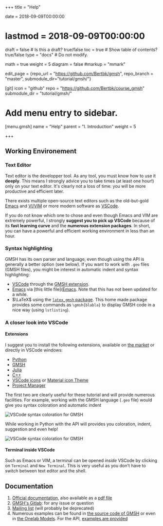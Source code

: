 +++
title = "Help"

date = 2018-09-09T00:00:00
# lastmod = 2018-09-09T00:00:00

draft = false  # Is this a draft? true/false
toc = true  # Show table of contents? true/false
type = "docs"  # Do not modify.

math = true
weight = 5
diagram = false
#markup = "mmark"

edit_page = {repo_url = "https://github.com/Bertbk/gmsh", repo_branch = "master", submodule_dir="tutorial/gmsh/"}

[git]
  icon = "github"
  repo = "https://github.com/Bertbk/course_gmsh"
  submodule_dir = "tutorial/gmsh/"


# Add menu entry to sidebar.
[menu.gmsh]
  name = "Help"
  parent = "I. Introduction"
  weight = 5

+++


## Working Environement


### Text Editor

Text editor is the developper tool. As any tool, you must know how to use it **deeply**. This means I strongly advice you to take times (at least one hour!) only on your text editor. It's clearly not a loss of time: you will be more productive and efficient later.

There exists multiple open-source text editors such as the old-but-gold [Emacs](https://www.gnu.org/software/emacs/) and [VI/VIM](https://www.vim.org/) or more modern software as [VSCode](https://code.visualstudio.com/).

If you do not know which one to chose and even though Emacs and VIM are extremely powerful, I strongly **suggest you to pick up VSCode** because of its **fast learning curve** and the **numerous extension packages**. In short, you can have a powerful and efficient working environment in less than an hour.


### Syntax highlighting 

GMSH has its own parser and language, even though using the API is generally a better option (see below). If you want to work with `.geo` files (GMSH files), you might be interest in automatic indent and syntax highlighting:

- [VSCode](https://code.visualstudio.com/) through the [GMSH extension](https://marketplace.visualstudio.com/items?itemName=Bertrand-Thierry.vscode-gmsh).
- [Emacs](https://www.gnu.org/software/emacs/) via [this little file]([Emacs](https://github.com/Bertbk/emacs-mode). Note that this has not been updated for a while.
- $\LaTeX$ using the [`latex_gmsh` package](https://github.com/Bertbk/latex_gmsh). This home made package provides some commands as `\gmsh{blabla}` to display GMSH code in a nice way (using `lstlisting`).


### A closer look into VSCode

#### Extensions

I suggest you to install the following extensions, available on [the market](https://marketplace.visualstudio.com/) or directly in VSCode windows:

- [Python](https://marketplace.visualstudio.com/items?itemName=ms-python.python)
- [GMSH](https://marketplace.visualstudio.com/items?itemName=Bertrand-Thierry.vscode-gmsh)
- [Julia](https://marketplace.visualstudio.com/items?itemName=julialang.language-julia)
- [C++](https://marketplace.visualstudio.com/items?itemName=ms-vscode.cpptools)
- [VSCode icons](https://marketplace.visualstudio.com/items?itemName=vscode-icons-team.vscode-icons) or [Material icon Theme](https://marketplace.visualstudio.com/items?itemName=PKief.material-icon-theme)
- [Project Manager](https://marketplace.visualstudio.com/items?itemName=alefragnani.project-manager)

The first two are clearly useful for these tutorial and will provide numerous facilities. For example, working with the GMSH language (`.geo` file) would give you syntax coloration and automatic indent

![VSCode syntax coloration for GMSH](../img/vscode_gmsh.gif)

While working in Python with the API will provides you coloration, indent, suggestion and even help!

![VSCode syntax coloration for GMSH](../img/vscode_api.gif)

#### Terminal inside VSCode

Such as Emacs or VIM, a terminal can be opened *inside* VSCode by clicking on `Terminal` and `New Terminal`. This is very useful as you don't have to switch between text editor and the shell.


## Documentation

1. [Official documentation](http://gmsh.info/doc/texinfo/gmsh.html), also available as a [pdf file](http://gmsh.info/doc/texinfo/gmsh.pdf)
2. [GMSH's Gitlab](https://gitlab.onelab.info/gmsh/gmsh): for any issue or question
3. [Mailing list](http://www.geuz.org/mailman/listinfo/gmsh) (will probably be deprecated)
4. Numerous examples can be found in [the source code of GMSH](https://gitlab.onelab.info/gmsh/gmsh/tree/master/demos) or even in [the Onelab Models](https://gitlab.onelab.info/doc/models). For the API, [examples are provided](https://gitlab.onelab.info/gmsh/gmsh/tree/master/demos/api)
